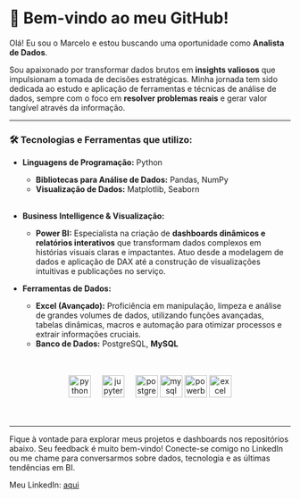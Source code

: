 <h1 id="-bem-vindo-ao-meu-github-">👋 Bem-vindo ao meu GitHub!</h1>

<p>Olá! Eu sou o Marcelo e estou buscando uma oportunidade como <strong>Analista de Dados</strong>.</p>

<p>Sou apaixonado por transformar dados brutos em <strong>insights valiosos</strong> que impulsionam a tomada de decisões estratégicas. Minha jornada tem sido dedicada ao estudo e aplicação de ferramentas e técnicas de análise de dados, sempre com o foco em <strong>resolver problemas reais</strong> e gerar valor tangível através da informação.</p>

<hr>

<h3 id="-tecnologias-e-ferramentas-que-utilizo-">🛠️ Tecnologias e Ferramentas que utilizo:</h3>

<ul>
  <li><strong>Linguagens de Programação:</strong> Python
    <p></p>
    <ul>
      <li><strong>Bibliotecas para Análise de Dados:</strong> Pandas, NumPy</li>
      <li><strong>Visualização de Dados:</strong> Matplotlib, Seaborn</li>
    </ul>
    <p></p>
    <br>
  </li>
  <li><strong>Business Intelligence &amp; Visualização:</strong>
    <p></p>
    <ul>
      <li><strong>Power BI:</strong> Especialista na criação de <strong>dashboards dinâmicos e relatórios interativos</strong> que transformam dados complexos em histórias visuais claras e impactantes. Atuo desde a modelagem de dados e aplicação de DAX até a construção de visualizações intuitivas e publicações no serviço.</li>
    </ul>
    <p></p>
  </li>
  <li><strong>Ferramentas de Dados:</strong>
    <ul>
      <p></p>
      <li><strong>Excel (Avançado):</strong> Proficiência em manipulação, limpeza e análise de grandes volumes de dados, utilizando funções avançadas, tabelas dinâmicas, macros e automação para otimizar processos e extrair informações cruciais.</li>
      <li><strong>Banco de Dados:</strong> PostgreSQL, <strong>MySQL</strong></li>
    </ul>
  </li>
</ul>
<br>
<br>
<div align="center">
  <img src="https://cdn.jsdelivr.net/gh/devicons/devicon/icons/python/python-original.svg" height="40" alt="python logo"  />
  <img width="12" />
  <img src="https://cdn.jsdelivr.net/gh/devicons/devicon/icons/jupyter/jupyter-original.svg" height="40" alt="jupyter logo"  />
  <img width="12" />
  <img src="https://cdn.jsdelivr.net/gh/devicons/devicon/icons/postgresql/postgresql-original.svg" height="40" alt="postgresql logo"  />
    <img src="https://img.icons8.com/?size=100&id=rgPSE6nAB766&format=png&color=000000" height="40" alt="mysql logo"  />
  <img src="https://img.icons8.com/?size=100&id=Ny0t2MYrJ70p&format=png&color=000000" height="40" alt="powerbi logo"  />
  <img src="https://img.icons8.com/?size=100&id=UECmBSgBOvPT&format=png&color=000000" height="40" alt="excel logo"  />
</div>

<br>
<br>
<hr>
<p>Fique à vontade para explorar meus projetos e dashboards nos repositórios abaixo. Seu feedback é muito bem-vindo! Conecte-se comigo no LinkedIn ou me chame para conversarmos sobre dados, tecnologia e as últimas tendências em BI.</p>

<p>Meu LinkedIn: <a href="https://www.linkedin.com/in/marcelo-carvalho-b4977a342" target="_blank">aqui</a></p>
